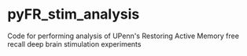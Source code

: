 # pyFR_stim_analysis
Code for performing analysis of UPenn's Restoring Active Memory free recall deep brain stimulation experiments
